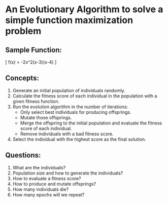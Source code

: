 # An Evolutionary Algorithm to solve a simple function maximization problem

## Sample Function:
\[ f(x) = -2x^2(x-3)(x-4) \]

## Concepts:
1. Generate an initial population of individuals randomly.
2. Calculate the fitness score of each individual in the population with a given fitness function.
3. Run the evolution algorithm in the number of iterations:
    * Only select best individuals for producing offsprings.
    * Mutate those offsprings.
    * Merge the offspring to the initial population and evaluate the fitness score of each individual.
    * Remove individuals with a bad fitness score.
4. Select the individual with the highest score as the final solution.

## Questions:
1. What are the individuals?
2. Population size and how to generate the individuals?
3. How to evaluate a fitness score?
4. How to produce and mutate offsprings?
5. How many individuals die?
6. How many epochs will we repeat?
